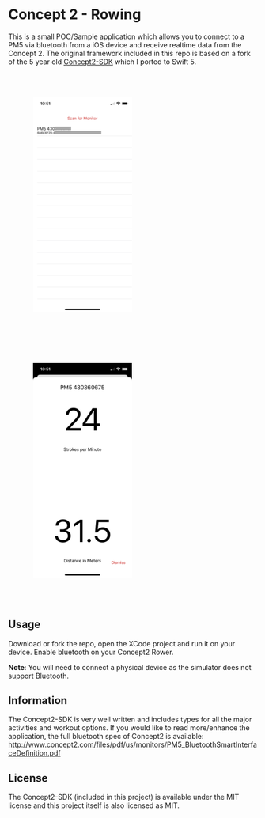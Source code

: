 # Concept 2 - Rowing

This is a small POC/Sample application which allows you to connect to a PM5 via bluetooth from a iOS device and receive realtime data from the Concept 2. The original framework included in this repo is based on a fork of the 5 year old <a href='https://github.com/BoutFitness/Concept2-SDK'>Concept2-SDK</a> which I ported to Swift 5.

<img src='Resources/Screenshot1.png' width='200px' style='margin: 50px;'>
<img src='Resources/Screenshot2.png' width='200px' style='margin: 50px;'>

## Usage

Download or fork the repo, open the XCode project and run it on your device. Enable bluetooth on your Concept2 Rower.

<b>Note</b>: You will need to connect a physical device as the simulator does not support Bluetooth.

## Information

The Concept2-SDK is very well written and includes types for all the major activities and workout options. If you would like to read more/enhance the application, the full bluetooth spec of Concept2 is available: http://www.concept2.com/files/pdf/us/monitors/PM5_BluetoothSmartInterfaceDefinition.pdf

## License

The Concept2-SDK (included in this project) is available under the MIT license and this project itself is also licensed as MIT.